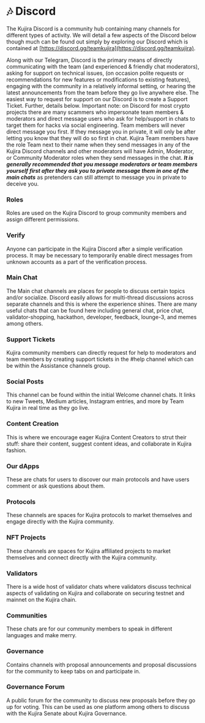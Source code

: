# 🎶 Discord

The Kujira Discord is a community hub containing many channels for different types of activity. We will detail a few aspects of the Discord below though much can be found out simply by exploring our Discord which is contained at [https://discord.gg/teamkujira](https://discord.gg/teamkujira).

Along with our Telegram, Discord is the primary means of directly communicating with the team (and experienced & friendly chat moderators), asking for support on technical issues, (on occasion polite requests or recommendations for new features or modifications to existing features), engaging with the community in a relatively informal setting, or hearing the latest announcements from the team before they go live anywhere else. The easiest way to request for support on our Discord is to create a Support Ticket. Further, details below. Important note: on Discord for most crypto projects there are many scammers who impersonate team members & moderators and direct message users who ask for help/support in chats to target them for hacks via social engineering. Team members will never direct message you first. If they message you in private, it will only be after letting you know that they will do so first in chat. Kujira Team members have the role Team next to their name when they send messages in any of the Kujira Discord channels and other moderators will have Admin, Moderator, or Community Moderator roles when they send messages in the chat. _**It is generally recommended that you message moderators or team members yourself first after they ask you to private message them in one of the main chats**_ as pretenders can still attempt to message you in private to deceive you.

### Roles

Roles are used on the Kujira Discord to group community members and assign different permissions.&#x20;

### Verify

Anyone can participate in the Kujira Discord after a simple verification process. It may be necessary to temporarily enable direct messages from unknown accounts as a part of the verification process.

### Main Chat

The Main chat channels are places for people to discuss certain topics and/or socialize. Discord easily allows for multi-thread discussions across separate channels and this is where the experience shines. There are many useful chats that can be found here including general chat, price chat, validator-shopping, hackathon, developer, feedback, lounge-3, and memes among others.&#x20;

### Support Tickets

Kujira community members can directly request for help to moderators and team members by creating support tickets in the #help channel which can be within the Assistance channels group.

### Social Posts

This channel can be found within the initial Welcome channel chats. It links to new Tweets, Medium articles, Instagram entries, and more by Team Kujira in real time as they go live.

### Content Creation

This is where we encourage eager Kujira Content Creators to strut their stuff: share their content, suggest content ideas, and collaborate in Kujira fashion.

### Our dApps

These are chats for users to discover our main protocols and have users comment or ask questions about them.&#x20;

### Protocols&#x20;

These channels are spaces for Kujira protocols to market themselves and engage directly with the Kujira community.&#x20;

### NFT Projects

These channels are spaces for Kujira affiliated projects to market themselves and connect directly with the Kujira community.

### Validators

There is a wide host of validator chats where validators discuss technical aspects of validating on Kujira and collaborate on securing testnet and mainnet on the Kujira chain.

### Communities

These chats are for our community members to speak in different languages and make merry. &#x20;

### Governance

Contains channels with proposal announcements and proposal discussions for the community to keep tabs on and participate in.&#x20;

### Governance Forum&#x20;

A public forum for the community to discuss new proposals before they go up for voting. This can be used as one platform among others to discuss with the Kujira Senate about Kujira Governance.&#x20;

